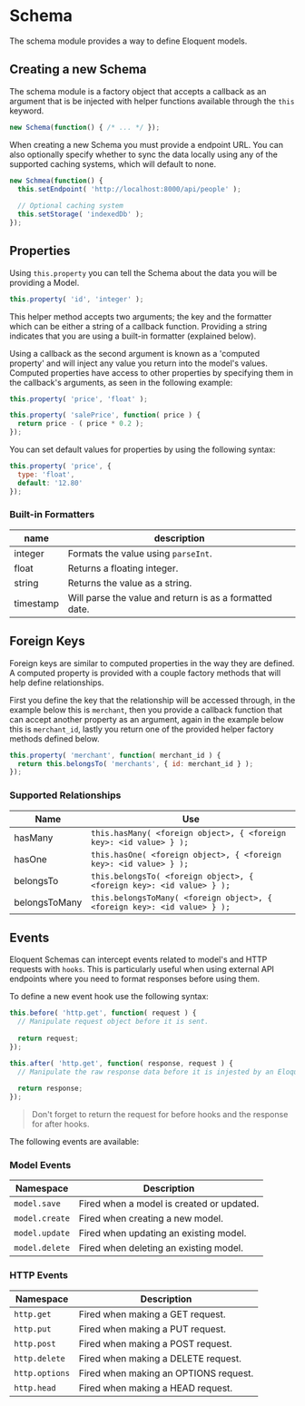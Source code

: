 # Schema

The schema module provides a way to define Eloquent models.

## Creating a new Schema

The schema module is a factory object that accepts a callback as an argument that is be injected with helper functions available through the `this` keyword.

```javascript
new Schema(function() { /* ... */ });
```

When creating a new Schema you must provide a endpoint URL. You can also optionally specify whether to sync the data locally using any of the supported caching systems, which will default to none.

```javascript
new Schmea(function() {
  this.setEndpoint( 'http://localhost:8000/api/people' );
  
  // Optional caching system
  this.setStorage( 'indexedDb' );
});
```

## Properties

Using `this.property` you can tell the Schema about the data you will be providing a Model.

```javascript
this.property( 'id', 'integer' );
```

This helper method accepts two arguments; the key and the formatter which can be either a string of a callback function. Providing a string indicates that you are using a built-in formatter (explained below).

Using a callback as the second argument is known as a 'computed property' and will inject any value you return into the model's values. Computed properties have access to other properties by specifying them in the callback's arguments, as seen in the following example:

```javascript
this.property( 'price', 'float' );

this.property( 'salePrice', function( price ) {
  return price - ( price * 0.2 );
});
```

You can set default values for properties by using the following syntax:

```javascript
this.property( 'price', {
  type: 'float',
  default: '12.80'
});
```


### Built-in Formatters

   name   | description
--------- | ------------
integer   | Formats the value using `parseInt`.
float     | Returns a floating integer.
string    | Returns the value as a string.
timestamp | Will parse the value and return is as a formatted date.

## Foreign Keys

Foreign keys are similar to computed properties in the way they are defined. A computed property is provided with a couple factory methods that will help define relationships.

First you define the key that the relationship will be accessed through, in the example below this is `merchant`, then you provide a callback function that can accept another property as an argument, again in the example below this is `merchant_id`, lastly you return one of the provided helper factory methods defined below.

```javascript
this.property( 'merchant', function( merchant_id ) {
  return this.belongsTo( 'merchants', { id: merchant_id } );
});
```

### Supported Relationships

Name          | Use
------------- | ---
hasMany       | `this.hasMany( <foreign object>, { <foreign key>: <id value> } );`
hasOne        | `this.hasOne( <foreign object>, { <foreign key>: <id value> } );`
belongsTo     | `this.belongsTo( <foreign object>, { <foreign key>: <id value> } );`
belongsToMany | `this.belongsToMany( <foreign object>, { <foreign key>: <id value> } );`

## Events

Eloquent Schemas can intercept events related to model's and HTTP requests with `hooks`. This is particularly useful when using external API endpoints where you need to format responses before using them.

To define a new event hook use the following syntax:

```javascript
this.before( 'http.get', function( request ) {
  // Manipulate request object before it is sent.
  
  return request;
});

this.after( 'http.get', function( response, request ) {
  // Manipulate the raw response data before it is injested by an Eloquent Model.
  
  return response;
});
```

> Don't forget to return the request for before hooks and the response for after hooks.

The following events are available:

### Model Events

Namespace      | Description
------------------- | ------------------------------------------------------
`model.save`    | Fired when a model is created or updated.
`model.create`  | Fired when creating a new model.
`model.update` | Fired when updating an existing model.
`model.delete`  | Fired when deleting an existing model.

### HTTP Events

Namespace      | Description
------------------- | ------------------------------------------------------
`http.get`           | Fired when making a GET request.
`http.put`          | Fired when making a PUT request.
`http.post`        | Fired when making a POST request.
`http.delete`     | Fired when making a DELETE request.
`http.options`   | Fired when making an OPTIONS request.
`http.head`       | Fired when making a HEAD request.
